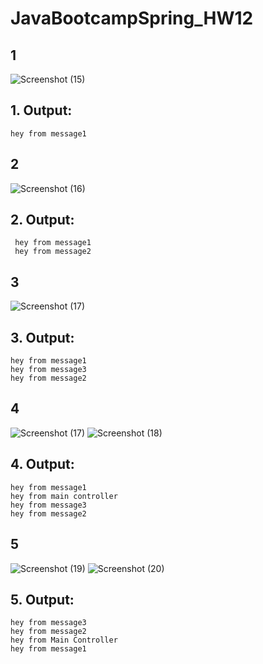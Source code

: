 # JavaBootcampSpring_HW12


## 1

![Screenshot (15)](https://user-images.githubusercontent.com/110352036/214043369-d0c388e0-30c7-4f6f-b47d-877fa7a70579.png)
## 1. Output:
	hey from message1


## 2

![Screenshot (16)](https://user-images.githubusercontent.com/110352036/214044044-8daab2c3-5e06-493c-be5b-49ca49598975.png)
## 2. Output:
	 hey from message1
	 hey from message2


## 3

![Screenshot (17)](https://user-images.githubusercontent.com/110352036/214044106-69893ed6-81bb-4abc-8966-38a4dd8a7e4a.png)
## 3. Output:
	hey from message1
	hey from message3
	hey from message2

## 4

![Screenshot (17)](https://user-images.githubusercontent.com/110352036/214044208-e866fed2-81f6-4fdb-910d-b7688d9099f2.png)
![Screenshot (18)](https://user-images.githubusercontent.com/110352036/214044228-f7b3c7e2-6af0-4957-84bc-53e1348793d7.png)
## 4. Output:
	hey from message1
	hey from main controller
	hey from message3
	hey from message2
	

## 5

![Screenshot (19)](https://user-images.githubusercontent.com/110352036/214045127-d653f6a8-064a-45b1-8bb8-43a2a40f8463.png)
![Screenshot (20)](https://user-images.githubusercontent.com/110352036/214045192-a6e82281-6d54-4a84-bef6-d2f44ddfcf9d.png)
## 5. Output:
	hey from message3
	hey from message2
	hey from Main Controller
	hey from message1


